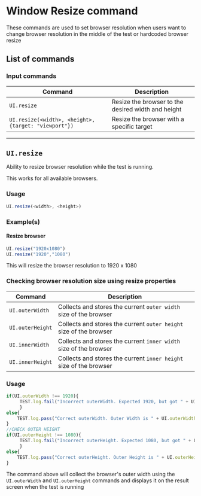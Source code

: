 # Window Resize command

These commands are used to set browser resolution when users want to change browser resolution in the middle of the test or hardcoded browser resize

## List of commands

### Input commands

| Command | Description|
|---------|------------|
| `UI.resize` | Resize the browser to the desired width and height |
| `UI.resize(<width>, <height>, {target: "viewport"})` | Resize the browser with a specific target |

---

## `UI.resize`

Ability to resize browser resolution while the test is running.

This works for all available browsers.

### Usage
```javascript
UI.resize(<width>, <height>)
```

### Example(s)

#### Resize browser

```javascript
UI.resize("1920x1080")
UI.resize("1920","1080")
```
This will resize the browser resolution to 1920 x 1080

### Checking browser resolution size using resize properties

| Command | Description|
|---------|------------|
| `UI.outerWidth` | Collects and stores the current `outer width` size of the browser |
| `UI.outerHeight` | Collects and stores the current `outer height` size of the browser |
| `UI.innerWidth` | Collects and stores the current `inner width` size of the browser |
| `UI.innerHeight` | Collects and stores the current `inner height` size of the browser |


### Usage
```javascript
if(UI.outerWidth !== 1920){
	 TEST.log.fail("Incorrect outerWidth. Expected 1920, but got " + UI.outerWidth)
	 }
else{
	TEST.log.pass("Correct outerWidth. Outer Width is " + UI.outerWidth)
}
//CHECK OUTER HEIGHT
if(UI.outerHeight !== 1080){
	 TEST.log.fail("Incorrect outerHeight. Expected 1080, but got " + UI.outerHeight)
	 }
else{
	TEST.log.pass("Correct outerHeight. Outer Height is " + UI.outerHeight)
}
```
The command above will collect the browser's outer width using the `UI.outerWidth` and `UI.outerHeight` commands and displays it on the result screen when the test is running
